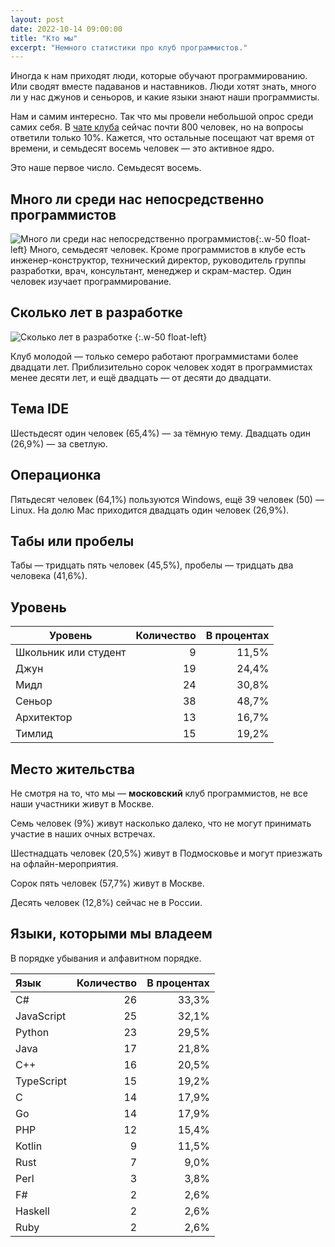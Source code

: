 ```yaml
---
layout: post
date: 2022-10-14 09:00:00
title: "Кто мы"
excerpt: "Немного статистики про клуб программистов."
---
```


Иногда к нам приходят люди, которые обучают программированию. Или сводят вместе падаванов и наставников. Люди хотят знать, много ли у нас джунов и сеньоров, и какие языки знают наши программисты.

Нам и самим интересно. Так что мы провели небольшой опрос среди самих себя. В [чате клуба](https://t.me/progmsk) сейчас почти 800 человек, но на вопросы ответили только 10%. Кажется, что остальные посещают чат время от времени, и семьдесят восемь человек — это активное ядро.

Это наше первое число. Семьдесят восемь.

## Много ли среди нас непосредственно программистов

![Много ли среди нас непосредственно программистов](https://github.com/progmsk/progmsk.github.io/assets/10639110/7d4a4bee-ec1c-4305-81e3-5539cab01476){:.w-50 float-left}
Много, семьдесят человек. Кроме программистов в клубе есть инженер-конструктор, технический директор, руководитель группы разработки, врач, консультант, менеджер и скрам-мастер. Один человек изучает программирование.

## Сколько лет в разработке

![Сколько лет в разработке](https://github.com/progmsk/progmsk.github.io/assets/10639110/05fdd61b-ad8a-4eab-9dd0-f7f46171c6ef)
{:.w-50 float-left}

Клуб молодой — только семеро работают программистами более двадцати лет.
Приблизительно сорок человек ходят в программистах менее десяти лет, и ещё двадцать — от десяти до двадцати.

## Тема IDE

Шестьдесят один человек (65,4%) — за тёмную тему. Двадцать один (26,9%) — за светлую.

## Операционка

Пятьдесят человек (64,1%) пользуются Windows, ещё 39 человек (50) — Linux. На долю Mac приходится двадцать один человек (26,9%).

## Табы или пробелы

Табы — тридцать пять человек (45,5%), пробелы — тридцать два человека (41,6%).

## Уровень

| Уровень              | Количество | В процентах |
|----------------------|-----------:|------------:|
| Школьник или студент |          9 |       11,5% |
| Джун                 |         19 |       24,4% |
| Мидл                 |         24 |       30,8% |
| Сеньор               |         38 |       48,7% |
| Архитектор           |         13 |       16,7% |
| Тимлид               |         15 |       19,2% |

## Место жительства

Не смотря на то, что мы — **московский** клуб программистов, не все наши участники живут в Москве.

Семь человек (9%) живут насколько далеко, что не могут принимать участие в наших очных встречах.

Шестнадцать человек (20,5%) живут в Подмосковье и могут приезжать на офлайн-мероприятия.

Сорок пять человек (57,7%) живут в Москве.

Десять человек (12,8%) сейчас не в России.

## Языки, которыми мы владеем

В порядке убывания и алфавитном порядке.

|    Язык    | Количество | В процентах |
|:-----------|-----------:|------------:|
| C#         |         26 |       33,3% |
| JavaScript |         25 |       32,1% |
| Python     |         23 |       29,5% |
| Java       |         17 |       21,8% |
| C++        |         16 |       20,5% |
| TypeScript |         15 |       19,2% |
| C          |         14 |       17,9% |
| Go         |         14 |       17,9% |
| PHP        |         12 |       15,4% |
| Kotlin     |          9 |       11,5% |
| Rust       |          7 |        9,0% |
| Perl       |          3 |        3,8% |
| F#         |          2 |        2,6% |
| Haskell    |          2 |        2,6% |
| Ruby       |          2 |        2,6% |
